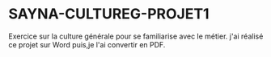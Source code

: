 # SAYNA-CULTUREG-PROJET1
Exercice sur la culture générale pour se familiarise avec le métier.
j'ai réalisé ce projet sur Word puis,je l'ai convertir en PDF.
